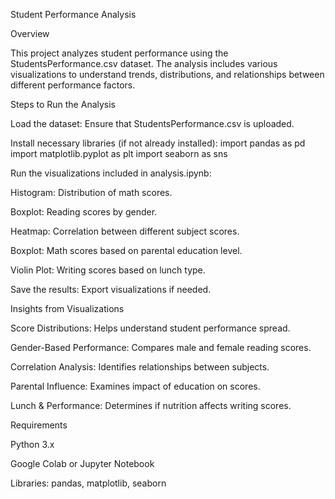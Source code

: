 Student Performance Analysis

Overview

This project analyzes student performance using the StudentsPerformance.csv dataset. The analysis includes various visualizations to understand trends, distributions, and relationships between different performance factors.

Steps to Run the Analysis

Load the dataset: Ensure that StudentsPerformance.csv is uploaded.

Install necessary libraries (if not already installed):
import pandas as pd
import matplotlib.pyplot as plt
import seaborn as sns

Run the visualizations included in analysis.ipynb:

Histogram: Distribution of math scores.

Boxplot: Reading scores by gender.

Heatmap: Correlation between different subject scores.

Boxplot: Math scores based on parental education level.

Violin Plot: Writing scores based on lunch type.

Save the results: Export visualizations if needed.

Insights from Visualizations

Score Distributions: Helps understand student performance spread.

Gender-Based Performance: Compares male and female reading scores.

Correlation Analysis: Identifies relationships between subjects.

Parental Influence: Examines impact of education on scores.

Lunch & Performance: Determines if nutrition affects writing scores.

Requirements

Python 3.x

Google Colab or Jupyter Notebook

Libraries: pandas, matplotlib, seaborn
